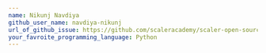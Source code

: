 ```yaml
---
name: Nikunj Navdiya
github_user_name: navdiya-nikunj
url_of_github_issue: https://github.com/scaleracademy/scaler-open-source-september-challenge/issues/389
your_favroite_programming_language: Python
---
```

